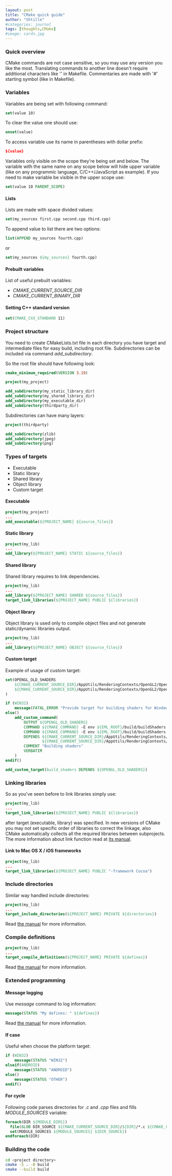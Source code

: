 ```yaml
---
layout: post
title: "CMake quick guide"
author: "Shtille"
#categories: journal
tags: [thoughts,CMake]
#image: cards.jpg
---
```


### Quick overview
CMake commands are not case sensitive, so you may use any version you like the most.
Translating commands to another line doesn't require additional characters like '\' in Makefile.
Commentaries are made with '#' starting symbol (like in Makefile).

### Variables
Variables are being set with following command:
```cmake
set(value 10)
```
To clear the value one should use:
```cmake
unset(value)
```
To access variable use its name in parentheses with dollar prefix:
```cmake
${value}
```
Variables only visible on the scope they're being set and below.
The variable with the same name on any scope below will hide upper variable (like on any programmic language, C/C++/JavaScript as example).
If you need to make variable be visible in the upper scope use:
```cmake
set(value 10 PARENT_SCOPE)
```
#### Lists
Lists are made with space divided values:
```cmake
set(my_sources first.cpp second.cpp third.cpp)
```
To append value to list there are two options:
```cmake
list(APPEND my_sources fourth.cpp)
```
or
```cmake
set(my_sources ${my_sources} fourth.cpp)
```
#### Prebuilt variables
List of useful prebuilt variables:
- *CMAKE_CURRENT_SOURCE_DIR*
- *CMAKE_CURRENT_BINARY_DIR*
#### Setting C++ standard version
```cmake
set(CMAKE_CXX_STANDARD 11)
```

### Project structure
You need to create CMakeLists.txt file in each directory you have target and intermediate files for easy build, including root file.
Subdirectories can be included via command *add_subdirectory*.

So the root file should have following look:
```cmake
cmake_minimum_required(VERSION 3.19)

project(my_project)

add_subdirectory(my_static_library_dir)
add_subdirectory(my_shared_library_dir)
add_subdirectory(my_executable_dir)
add_subdirectory(thirdparty_dir)
```
Subdirectories can have many layers:
```cmake
project(thirdparty)

add_subdirectory(zlib)
add_subdirectory(jpeg)
add_subdirectory(png)
```

### Types of targets
- Executable
- Static library
- Shared library
- Object library
- Custom target

#### Executable
```cmake
project(my_project)
...
add_executable(${PROJECT_NAME} ${source_files})
```
#### Static library
```cmake
project(my_lib)
...
add_library(${PROJECT_NAME} STATIC ${source_files})
```
#### Shared library
Shared library requires to link dependencies.
```cmake
project(my_lib)
...
add_library(${PROJECT_NAME} SHARED ${source_files})
target_link_libraries(${PROJECT_NAME} PUBLIC ${libraries})
```
#### Object library
Object library is used only to compile object files and not generate static/dynamic libraries output.
```cmake
project(my_lib)
...
add_library(${PROJECT_NAME} OBJECT ${source_files})
```
#### Custom target
Example of usage of custom target:
```cmake
set(OPENGL_OLD_SHADERS
	${CMAKE_CURRENT_SOURCE_DIR}/AppUtils/RenderingContexts/OpenGL2/OpenGLContextShader_fsh.cpp
	${CMAKE_CURRENT_SOURCE_DIR}/AppUtils/RenderingContexts/OpenGL2/OpenGLContextShader_vsh.cpp
)

if (WIN32)
	message(FATAL_ERROR "Provide target for building shaders for Windows")
else()
	add_custom_command(
		OUTPUT ${OPENGL_OLD_SHADERS}
		COMMAND ${CMAKE_COMMAND} -E env ${EML_ROOT}/build/buildShaders.sh ${EML_ROOT}/AppUtils/RenderingContexts/OpenGL2/ ${EML_ROOT}/AppUtils/RenderingContexts/OpenGL2/ OpenGLContextShader.fsh
		COMMAND ${CMAKE_COMMAND} -E env ${EML_ROOT}/build/buildShaders.sh ${EML_ROOT}/AppUtils/RenderingContexts/OpenGL2/ ${EML_ROOT}/AppUtils/RenderingContexts/OpenGL2/ OpenGLContextShader.vsh
		DEPENDS ${CMAKE_CURRENT_SOURCE_DIR}/AppUtils/RenderingContexts/OpenGL2/OpenGLContextShader.fsh
		        ${CMAKE_CURRENT_SOURCE_DIR}/AppUtils/RenderingContexts/OpenGL2/OpenGLContextShader.vsh
		COMMENT "Building shaders"
		VERBATIM
	)
endif()

add_custom_target(build_shaders DEPENDS ${OPENGL_OLD_SHADERS})
```

### Linking libraries
So as you've seen before to link libraries simply use:
```cmake
project(my_lib)
...
target_link_libraries(${PROJECT_NAME} PUBLIC ${libraries})
```
after target (executable, library) was specified.
In new versions of CMake you may not set specific order of libraries to correct the linkage, also CMake automatically collects all the required libraries between subprojects.
The more information about link function read at [its manual](https://cmake.org/cmake/help/latest/command/target_link_libraries.html).
#### Link to Mac OS X / iOS frameworks
```cmake
project(my_lib)
...
target_link_libraries(${PROJECT_NAME} PUBLIC "-framework Cocoa")
```

### Include directories
Similar way handled include directories:
```cmake
project(my_lib)
...
target_include_directories(${PROJECT_NAME} PRIVATE ${directories})
```
Read [the manual](https://cmake.org/cmake/help/latest/command/target_include_directories.html) for more information.

### Compile definitions
```cmake
project(my_lib)
...
target_compile_definitions(${PROJECT_NAME} PRIVATE ${defines})
```
Read [the manual](https://cmake.org/cmake/help/latest/command/target_compile_definitions.html) for more information.

### Extended programming
#### Message logging
Use *message* command to log information:
```cmake
message(STATUS "My defines: " ${defines})
```
Read [the manual](https://cmake.org/cmake/help/latest/command/message.html) for more information.
#### If case
Useful when choose the platform target:
```cmake
if (WIN32)
	message(STATUS "WIN32")
elseif(ANDROID)
	message(STATUS "ANDROID")
else()
	message(STATUS "OTHER")
endif()
```
#### For cycle
Following code parses directories for *.c* and *.cpp* files and fills *MODULE_SOURCES* variable:
```cmake
foreach(DIR ${MODULE_DIRS})
  file(GLOB DIR_SOURCE ${CMAKE_CURRENT_SOURCE_DIR}/${DIR}/*.c ${CMAKE_CURRENT_SOURCE_DIR}/${DIR}/*.cpp)
  set(MODULE_SOURCES ${MODULE_SOURCES} ${DIR_SOURCE})
endforeach(DIR)
```

### Building the code
```bash
cd <project directory>
cmake -S . -B build
cmake --build build
```
